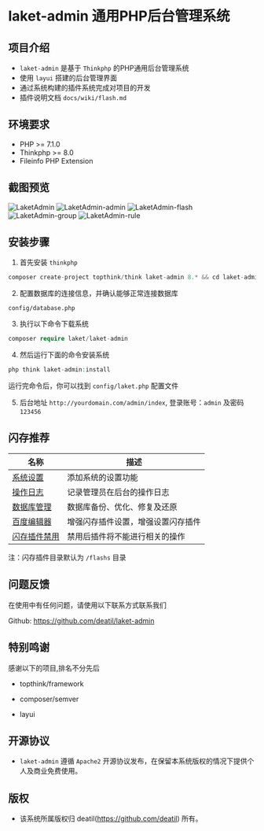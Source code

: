 # laket-admin 通用PHP后台管理系统


## 项目介绍

*  `laket-admin` 是基于 `Thinkphp` 的PHP通用后台管理系统
*  使用 `layui` 搭建的后台管理界面
*  通过系统构建的插件系统完成对项目的开发
*  插件说明文档 `docs/wiki/flash.md`


## 环境要求

 - PHP >= 7.1.0
 - Thinkphp >= 8.0
 - Fileinfo PHP Extension


## 截图预览

![LaketAdmin](https://user-images.githubusercontent.com/24578855/118827262-cc0c0880-b8ee-11eb-9e5f-6c9c5adc24db.png)
![LaketAdmin-admin](https://user-images.githubusercontent.com/24578855/118827273-cf06f900-b8ee-11eb-8cde-40c85d83ca94.png)
![LaketAdmin-flash](https://user-images.githubusercontent.com/24578855/118827296-d3331680-b8ee-11eb-87eb-bcdf5c8cdd3d.png)
![LaketAdmin-group](https://user-images.githubusercontent.com/24578855/118827300-d4644380-b8ee-11eb-99a3-6e7f8faec8ff.png)
![LaketAdmin-rule](https://user-images.githubusercontent.com/24578855/118827328-d928f780-b8ee-11eb-996a-211bd7bff961.png)


## 安装步骤

1. 首先安装 `thinkphp`

```php
composer create-project topthink/think laket-admin 8.* && cd laket-admin
```

2. 配置数据库的连接信息，并确认能够正常连接数据库

```
config/database.php
```

3. 执行以下命令下载系统

```php
composer require laket/laket-admin
```

4. 然后运行下面的命令安装系统

```php
php think laket-admin:install
```

运行完命令后，你可以找到 `config/laket.php` 配置文件

5. 后台地址 `http://yourdomain.com/admin/index`, 登录账号：`admin` 及密码 `123456`


## 闪存推荐

| 名称 | 描述 |
| --- | --- |
| [系统设置](https://github.com/deatil/laket-settings) | 添加系统的设置功能 |
| [操作日志](https://github.com/deatil/laket-operation-log) | 记录管理员在后台的操作日志 |
| [数据库管理](https://github.com/deatil/laket-admin-database) | 数据库备份、优化、修复及还原 |
| [百度编辑器](https://github.com/deatil/laket-ueditor) | 增强闪存插件设置，增强设置闪存插件 |
| [闪存插件禁用](https://github.com/deatil/laket-flash-disable) | 禁用后插件将不能进行相关的操作 |

注：闪存插件目录默认为 `/flashs` 目录


## 问题反馈

在使用中有任何问题，请使用以下联系方式联系我们

Github: https://github.com/deatil/laket-admin


## 特别鸣谢

感谢以下的项目,排名不分先后

 - topthink/framework
 
 - composer/semver
 
 - layui


## 开源协议

*  `laket-admin` 遵循 `Apache2` 开源协议发布，在保留本系统版权的情况下提供个人及商业免费使用。 


## 版权

*  该系统所属版权归 deatil(https://github.com/deatil) 所有。
